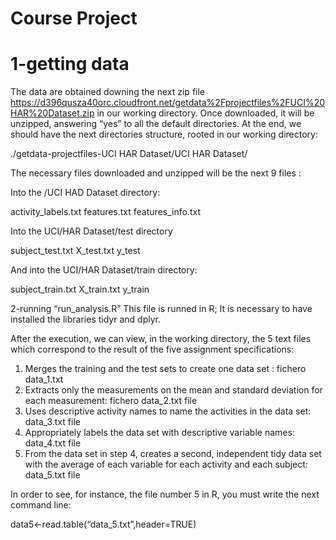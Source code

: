 Course Project
==============
# 1-getting data
The data are obtained downing the next zip file https://d396qusza40orc.cloudfront.net/getdata%2Fprojectfiles%2FUCI%20HAR%20Dataset.zip
in our working directory.
Once downloaded, it will be unzipped, answering “yes” to all the default directories. At the end, we should have the next directories structure, rooted in our working directory:

./getdata-projectfiles-UCI HAR Dataset/UCI HAR Dataset/

The necessary files downloaded and unzipped will be the next 9 files :

Into the /UCI HAD Dataset directory:

  activity_labels.txt
  features.txt
  features_info.txt
  
Into the UCI/HAR Dataset/test directory

  subject_test.txt
  X_test.txt
  y_test
  
And into the UCI/HAR Dataset/train directory:

  subject_train.txt
  X_train.txt
  y_train
  
2-running “run_analysis.R”
This file is runned in R; It is necessary to have installed the libraries tidyr and dplyr.

After the execution, we can view, in the working directory, the 5 text files which correspond to the result of the five assignment specifications:

1.	Merges the training and the test sets to create one data set : fichero data_1.txt
2.	Extracts only the measurements on the mean and standard deviation for each measurement: fichero data_2.txt file
3.	Uses descriptive activity names to name the activities in the data set: data_3.txt file
4.	Appropriately labels the data set with descriptive variable names: data_4.txt file 
5.	From the data set in step 4, creates a second, independent tidy data set with the average of each variable for each activity and each subject: data_5.txt file
	
In order to see, for instance, the file number 5 in R, you must write the next command line:

data5<-read.table(“data_5.txt”,header=TRUE)






